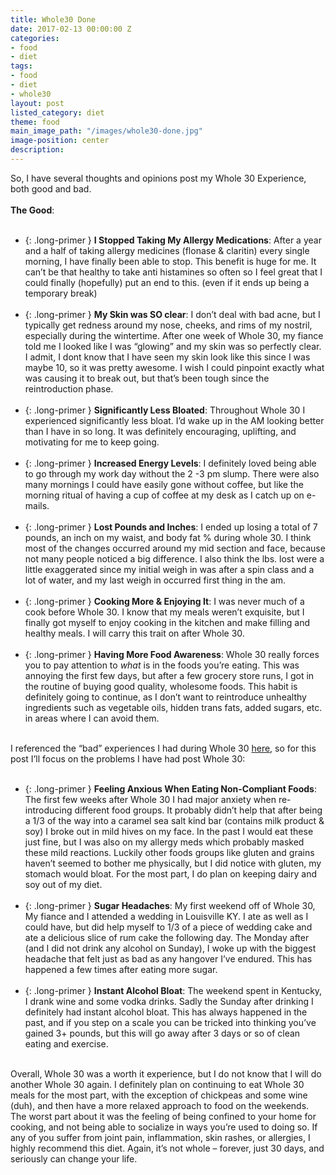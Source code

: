 ```yaml
---
title: Whole30 Done
date: 2017-02-13 00:00:00 Z
categories:
- food
- diet
tags:
- food
- diet
- whole30
layout: post
listed_category: diet
theme: food
main_image_path: "/images/whole30-done.jpg"
image-position: center
description:
---
```


So, I have several thoughts and opinions post my Whole 30 Experience, both good and bad.
<br /><br />
**The Good**:
<br /><br />
* {: .long-primer } **I Stopped Taking My Allergy Medications**: After a year and a half of taking allergy medicines (flonase & claritin) every single morning, I have finally been able to stop. This benefit is huge for me. It can’t be that healthy to take anti histamines so often so I feel great that I could finally (hopefully) put an end to this. (even if it ends up being a temporary break)
<br /><br />
* {: .long-primer } **My Skin was SO clear**: I don’t deal with bad acne, but I typically get redness around my nose, cheeks, and rims of my nostril, especially during the wintertime. After one week of Whole 30, my fiance told me I looked like I was “glowing” and my skin was so perfectly clear. I admit, I dont know that I have seen my skin look like this since I was maybe 10, so it was pretty awesome. I wish I could pinpoint exactly what was causing it to break out, but that’s been tough since the reintroduction phase.
<br /><br />
* {: .long-primer } **Significantly Less Bloated**: Throughout Whole 30 I experienced significantly less bloat. I’d wake up in the AM looking better than I have in so long. It was definitely encouraging, uplifting, and motivating for me to keep going.
<br /><br />
* {: .long-primer } **Increased Energy Levels**: I definitely loved being able to go through my work day without the 2 -3 pm slump. There were also many mornings I could have easily gone without coffee, but like the morning ritual of having a cup of coffee at my desk as I catch up on e-mails.
<br /><br />
* {: .long-primer } **Lost Pounds and Inches**: I ended up losing a total of 7 pounds, an inch on my waist, and body fat % during whole 30. I think most of the changes occurred around my mid section and face, because not many people noticed a big difference. I also think the lbs. lost were a little exaggerated since my initial weigh in was after a spin class and a lot of water, and my last weigh in occurred first thing in the am.
<br /><br />
* {: .long-primer } **Cooking More & Enjoying It**: I was never much of a cook before Whole 30. I know that my meals weren’t exquisite, but I finally got myself to enjoy cooking in the kitchen and make filling and healthy meals. I will carry this trait on after Whole 30.
<br /><br />
* {: .long-primer } **Having More Food Awareness**: Whole 30 really forces you to pay attention to *what* is in the foods you’re eating. This was annoying the first few days, but after a few grocery store runs, I got in the routine of buying good quality, wholesome foods. This habit is definitely going to continue, as I don’t want to reintroduce unhealthy ingredients such as vegetable oils, hidden trans fats, added sugars, etc. in areas where I can avoid them.
<br /><br />

I referenced the “bad” experiences I had during Whole 30 [here](/food/diet/2017/01/25/downside-whole30.html), so for this post I’ll focus on the problems I have had post Whole 30:
<br /><br />
* {: .long-primer } **Feeling Anxious When Eating Non-Compliant Foods**: The first few weeks after Whole 30 I had major anxiety when re-introducing different food groups. It probably didn’t help that after being a 1/3 of the way into a caramel sea salt kind bar (contains milk product & soy) I broke out in mild hives on my face. In the past I would eat these just fine, but I was also on my allergy meds which probably masked these mild reactions. Luckily other foods groups like gluten and grains haven’t seemed to bother me physically, but I did notice with gluten, my stomach would bloat. For the most part, I do plan on keeping dairy and soy out of my diet.
<br /><br />
* {: .long-primer } **Sugar Headaches**: My first weekend off of Whole 30, My fiance and I attended a wedding in Louisville KY. I ate as well as I could have, but did help myself to 1/3 of a piece of wedding cake and ate a delicious slice of rum cake the following day. The Monday after (and I did not drink any alcohol on Sunday), I woke up with the biggest headache that felt just as bad as any hangover I’ve endured. This has happened a few times after eating more sugar.
<br /><br />
* {: .long-primer } **Instant Alcohol Bloat**: The weekend spent in Kentucky, I drank wine and some vodka drinks. Sadly the Sunday after drinking I definitely had instant alcohol bloat. This has always happened in the past, and if you step on a scale you can be tricked into thinking you’ve gained 3+ pounds, but this will go away after 3 days or so of clean eating and exercise.
<br /><br />

Overall, Whole 30 was a worth it experience, but I do not know that I will do another Whole 30 again. I definitely plan on continuing to eat Whole 30 meals for the most part, with the exception of chickpeas and some wine (duh), and then have a more relaxed approach to food on the weekends. The worst part about it was the feeling of being confined to your home for cooking, and not being able to socialize in ways you’re used to doing so.  If any of you suffer from joint pain, inflammation, skin rashes, or allergies, I highly recommend this diet. Again, it’s not whole – forever, just 30 days, and seriously can change your life.
